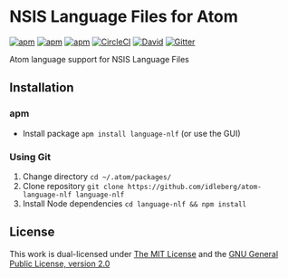 # NSIS Language Files for Atom

[![apm](https://img.shields.io/apm/l/language-nlf.svg?style=flat-square)](https://atom.io/packages/language-nlf)
[![apm](https://img.shields.io/apm/v/language-nlf.svg?style=flat-square)](https://atom.io/packages/language-nlf)
[![apm](https://img.shields.io/apm/dm/language-nlf.svg?style=flat-square)](https://atom.io/packages/language-nlf)
[![CircleCI](https://flat.badgen.net/circleci/github/idleberg/atom-language-nlf)](https://circleci.com/gh/idleberg/atom-language-nlf)
[![David](https://img.shields.io/david/dev/idleberg/atom-language-nlf.svg?style=flat-square)](https://david-dm.org/idleberg/atom-language-nlf?type=dev)
[![Gitter](https://img.shields.io/badge/chat-Gitter-ed1965.svg?style=flat-square)](https://gitter.im/NSIS-Dev/Atom)

Atom language support for NSIS Language Files

## Installation

### apm

* Install package `apm install language-nlf` (or use the GUI)

### Using Git

1. Change directory `cd ~/.atom/packages/`
2. Clone repository `git clone https://github.com/idleberg/atom-language-nlf language-nlf`
3. Install Node dependencies `cd language-nlf && npm install`

## License

This work is dual-licensed under [The MIT License](https://opensource.org/licenses/MIT) and the [GNU General Public License, version 2.0](https://opensource.org/licenses/GPL-2.0)
